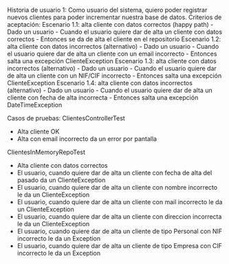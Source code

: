 Historia de usuario 1: Como usuario del sistema, quiero poder registrar nuevos clientes para poder incrementar nuestra base de datos.
Criterios de aceptación:
  Escenario 1.1: alta cliente con datos correctos (happy path)
    - Dado un usuario
    - Cuando el usuario quiere dar de alta un cliente con datos correctos
    - Entonces se da de alta el cliente en el repositorio
  Escenario 1.2: alta cliente con datos incorrectos (alternativo)
    - Dado un usuario
    - Cuando el usuario quiere dar de alta un cliente con un email incorrecto
    - Entonces salta una excepción ClienteException
  Escenario 1.3: alta cliente con datos incorrectos (alternativo)
    - Dado un usuario
    - Cuando el usuario quiere dar de alta un cliente con un NIF/CIF incorrecto
    - Entonces salta una excepción ClienteException
  Escenario 1.4: alta cliente con datos incorrectos (alternativo)
    - Dado un usuario
    - Cuando el usuario quiere dar de alta un cliente con fecha de alta incorrecta
    - Entonces salta una excepción DateTimeException

Casos de pruebas:
ClientesControllerTest
- Alta cliente OK
- Alta con email incorrecto da un error por pantalla

ClientesInMemoryRepoTest
- Alta cliente con datos correctos
- El usuario, cuando quiere dar de alta un cliente con fecha de alta del pasado da un ClienteException
- El usuario, cuando quiere dar de alta un cliente con nombre incorrecto le da un ClienteException
- El usuario, cuando quiere dar de alta un cliente con mail incorrecto le da un ClienteException
- El usuario, cuando quiere dar de alta un cliente con direccion incorrecta le da un ClienteException
- El usuario, cuando quiere dar de alta un cliente de tipo Personal con NIF incorrecto le da un Exception
- El usuario, cuando quiere dar de alta un cliente de tipo Empresa con CIF incorrecto le da un Exception